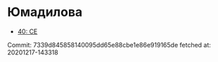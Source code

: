 # Юмадилова
- [40: CE](40.md)

Commit: 7339d845858140095dd65e88cbe1e86e919165de
 fetched at: 20201217-143318
